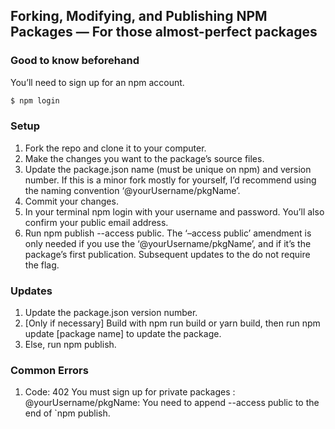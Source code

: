 ## Forking, Modifying, and Publishing NPM Packages — For those almost-perfect packages

### Good to know beforehand

You’ll need to sign up for an npm account.
```bash
$ npm login
```

### Setup

1. Fork the repo and clone it to your computer.
2. Make the changes you want to the package’s source files.
3. Update the package.json name (must be unique on npm) and version number. If this is a minor fork mostly for yourself, I’d recommend using the naming convention ‘@yourUsername/pkgName’.
4. Commit your changes.
5. In your terminal npm login with your username and password. You’ll also confirm your public email address.
6. Run npm publish --access public. The ‘–access public’ amendment is only needed if you use the ‘@yourUsername/pkgName’, and if it’s the package’s first publication. Subsequent updates to the do not require the flag.

### Updates

1. Update the package.json version number.
2. [Only if necessary] Build with npm run build or yarn build, then run npm update [package name] to update the package.
3. Else, run npm publish.

### Common Errors
1. Code: 402 You must sign up for private packages : @yourUsername/pkgName: You need to append --access public to the end of `npm publish.
